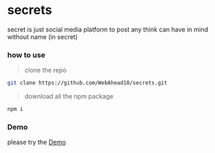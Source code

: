 # secrets
secret is just social media platform to post any think can have in mind without name (in secret)

### how to use
> clone the repo
```sh
git clone https://github.com/WebAhead10/secrets.git
```
> download all the npm package
```sh
npm i
```

### Demo
please try the [Demo](link)
